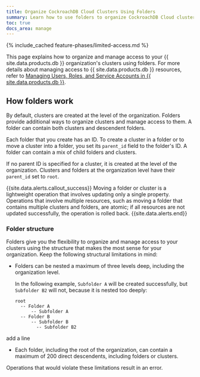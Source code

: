 ```yaml
---
title: Organize CockroachDB Cloud Clusters Using Folders
summary: Learn how to use folders to organize CockroachDB Cloud clusters and manage access to them.
toc: true
docs_area: manage
---
```


{% include_cached feature-phases/limited-access.md %}

This page explains how to organize and manage access to your {{ site.data.products.db }} organization's clusters using folders. For more details about managing access to {{ site.data.products.db }} resources, refer to [Managing Users, Roles, and Service Accounts in {{ site.data.products.db }}](managing-access.html).

## How folders work

By default, clusters are created at the level of the organization. Folders provide additional ways to organize clusters and manage access to them. A folder can contain both clusters and descendent folders.

Each folder that you create has an ID. To create a cluster in a folder or to move a cluster into a folder, you set its `parent_id` field to the folder's ID. A folder can contain a mix of child folders and clusters.

If no parent ID is specified for a cluster, it is created at the level of the organization. Clusters and folders at the organization level have their `parent_id` set to `root`.

{{site.data.alerts.callout_success}}
Moving a folder or cluster is a lightweight operation that involves updating only a single property. Operations that involve multiple resources, such as moving a folder that contains multiple clusters and folders, are atomic; if all resources are not updated successfully, the operation is rolled back.
{{site.data.alerts.end}}

### Folder structure

Folders give you the flexibility to organize and manage access to your clusters using the structure that makes the most sense for your organization. Keep the following structural limitations in mind:

- Folders can be nested a maximum of three levels deep, including the organization level.

    In the following example, `Subfolder A` will be created successfully, but `Subfolder B2` will not, because it is nested too deeply:

    ~~~
    root
      -- Folder A
          -- Subfolder A
      -- Folder B
          -- Subfolder B
            -- Subfolder B2
    ~~~

add a line

- Each folder, including the root of the organization, can contain a maximum of 200 direct descendents, including folders or clusters.

Operations that would violate these limitations result in an error.
